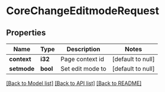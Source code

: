 # CoreChangeEditmodeRequest

## Properties

Name | Type | Description | Notes
------------ | ------------- | ------------- | -------------
**context** | **i32** | Page context id | [default to null]
**setmode** | **bool** | Set edit mode to | [default to null]

[[Back to Model list]](../README.md#documentation-for-models) [[Back to API list]](../README.md#documentation-for-api-endpoints) [[Back to README]](../README.md)


